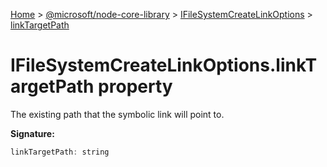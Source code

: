 [Home](./index) &gt; [@microsoft/node-core-library](./node-core-library.md) &gt; [IFileSystemCreateLinkOptions](./node-core-library.ifilesystemcreatelinkoptions.md) &gt; [linkTargetPath](./node-core-library.ifilesystemcreatelinkoptions.linktargetpath.md)

# IFileSystemCreateLinkOptions.linkTargetPath property

The existing path that the symbolic link will point to.

**Signature:**
```javascript
linkTargetPath: string
```

